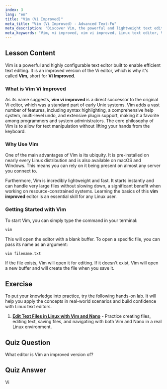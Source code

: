 ```yaml
---
index: 3
lang: "en"
title: "Vim (Vi Improved)"
meta_title: "Vim (Vi Improved) - Advanced Text-Fu"
meta_description: "Discover Vim, the powerful and lightweight text editor known as vi improved. This lesson introduces the essentials of vim vi improved, a tool pre-installed on most Linux systems."
meta_keywords: "Vim, vi improved, vim vi improved, Linux text editor, Vim tutorial, Vi editor, vim improved, Linux commands"
---
```


## Lesson Content

Vim is a powerful and highly configurable text editor built to enable efficient text editing. It is an improved version of the Vi editor, which is why it's called **Vim**, short for **Vi Improved**.

### What is Vim Vi Improved

As its name suggests, **vim vi improved** is a direct successor to the original Vi editor, which was a standard part of early Unix systems. Vim adds a vast number of features, including syntax highlighting, a comprehensive help system, multi-level undo, and extensive plugin support, making it a favorite among programmers and system administrators. The core philosophy of Vim is to allow for text manipulation without lifting your hands from the keyboard.

### Why Use Vim

One of the main advantages of Vim is its ubiquity. It is pre-installed on nearly every Linux distribution and is also available on macOS and Windows. This means you can rely on it being present on almost any server you connect to.

Furthermore, Vim is incredibly lightweight and fast. It starts instantly and can handle very large files without slowing down, a significant benefit when working on resource-constrained systems. Learning the basics of this **vim improved** editor is an essential skill for any Linux user.

### Getting Started with Vim

To start Vim, you can simply type the command in your terminal:

```bash
vim
```

This will open the editor with a blank buffer. To open a specific file, you can pass its name as an argument:

```bash
vim filename.txt
```

If the file exists, Vim will open it for editing. If it doesn't exist, Vim will open a new buffer and will create the file when you save it.

## Exercise

To put your knowledge into practice, try the following hands-on lab. It will help you apply the concepts in real-world scenarios and build confidence with Linux text editors.

1. **[Edit Text Files in Linux with Vim and Nano](https://labex.io/labs/comptia-edit-text-files-in-linux-with-vim-and-nano-591076)** - Practice creating files, editing text, saving files, and navigating with both Vim and Nano in a real Linux environment.

## Quiz Question

What editor is Vim an improved version of?

## Quiz Answer

Vi
